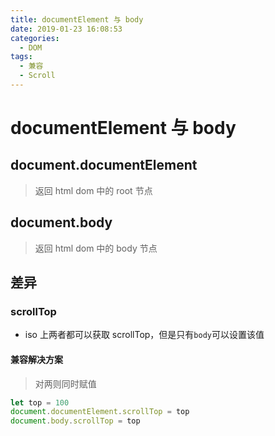 ```yaml
---
title: documentElement 与 body
date: 2019-01-23 16:08:53
categories: 
  - DOM
tags: 
  - 兼容 
  - Scroll
---
```

# documentElement 与 body
## document.documentElement
> 返回 html 
> dom 中的 root 节点

## document.body
> 返回 html
> dom 中的 body 节点

## 差异
### scrollTop
- iso 上两者都可以获取 scrollTop，但是只有`body`可以设置该值
#### 兼容解决方案
> 对两则同时赋值
```js
let top = 100
document.documentElement.scrollTop = top
document.body.scrollTop = top
```

